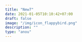 ```yaml
---
title: "New7"
date: 2021-01-05T10:10:42+07:00
draft: false
image: "/img/icon_flappybird.png"
description: ""
type: "anou"
---
```


